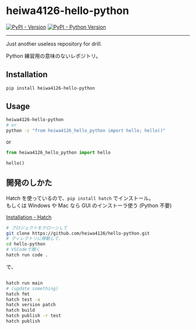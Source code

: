 # heiwa4126-hello-python

[![PyPI - Version](https://img.shields.io/pypi/v/heiwa4126-hello-python.svg)](https://pypi.org/project/heiwa4126-hello-python)
[![PyPI - Python Version](https://img.shields.io/pypi/pyversions/heiwa4126-hello-python.svg)](https://pypi.org/project/heiwa4126-hello-python)

---

Just another useless repository for drill.

Python 練習用の意味のないレポジトリ。

## Installation

```sh
pip install heiwa4126-hello-python
```

## Usage

```sh
heiwa4126-hello-python
# or
python -c "from heiwa4126_hello_python import hello; hello()"
```

or

```python
from heiwa4126_hello_python import hello

hello()
```

## 開発のしかた

Hatch を使っているので、`pip install hatch` でインストール。  
もしくは Windows や Mac なら GUI のインストーラ使う (Python 不要)

[Installation - Hatch](https://hatch.pypa.io/latest/install/)

```sh
# プロジェクトをクローンして
git clone https://github.com/heiwa4126/hello-python.git
# ディレクトリに移動して、
cd hello-python
# VSCodeで開く
hatch run code .
```

で、

```sh

hatch run main
# (update something)
hatch fmt
hatch test -a
hatch version patch
hatch build
hatch publish -r test
hatch publish
```
